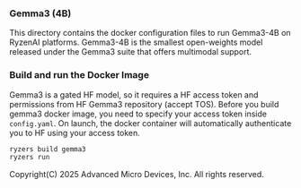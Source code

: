 ### Gemma3 (4B)

This directory contains the docker configuration files to run Gemma3-4B on RyzenAI platforms. Gemma3-4B is the smallest open-weights model released under the Gemma3 suite that offers multimodal support.

### Build and run the Docker Image

Gemma3 is a gated HF model, so it requires a HF access token and permissions from HF Gemma3 repository (accept TOS). Before you build gemma3 docker image, you need to specify your access token inside `config.yaml`. On launch, the docker container will automatically authenticate you to HF using your access token.

```sh
ryzers build gemma3
ryzers run
```

Copyright(C) 2025 Advanced Micro Devices, Inc. All rights reserved.